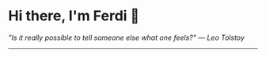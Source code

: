 <h1>Hi there, I'm Ferdi 👋</h1>

<p><em>
  "Is it really possible to tell someone else what one feels?" — Leo Tolstoy
</em></p>

---

